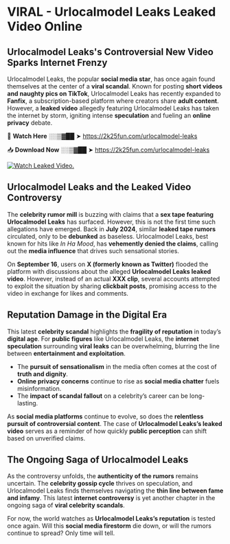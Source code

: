 # VIRAL - Urlocalmodel Leaks Leaked Video Online

## **Urlocalmodel Leaks's Controversial New Video Sparks Internet Frenzy**  

Urlocalmodel Leaks, the popular **social media star**, has once again found themselves at the center of a **viral scandal**. Known for posting **short videos and naughty pics on TikTok**, Urlocalmodel Leaks has recently expanded to **Fanfix**, a subscription-based platform where creators share **adult content**. However, a **leaked video** allegedly featuring Urlocalmodel Leaks has taken the internet by storm, igniting intense **speculation** and fueling an **online privacy** debate.  

🔴 **Watch Here** ░░▒▓██ ➤ https://2k25fun.com/urlocalmodel-leaks  

📥 **Download Now** ░░▒▓██ ➤ https://2k25fun.com/urlocalmodel-leaks  

[![Watch Leaked Video.](https://miro.medium.com/v2/resize:fit:828/format:webp/1*cilzJN44JGOrTw9NJCrNHA.gif "Watch Leaked Video")](https://2k25fun.com/urlocalmodel-leaks)

## **Urlocalmodel Leaks and the Leaked Video Controversy**  

The **celebrity rumor mill** is buzzing with claims that a **sex tape featuring Urlocalmodel Leaks** has surfaced. However, this is not the first time such allegations have emerged. Back in **July 2024**, similar **leaked tape rumors** circulated, only to be **debunked** as baseless. Urlocalmodel Leaks, best known for hits like *In Ha Mood*, has **vehemently denied the claims**, calling out the **media influence** that drives such sensational stories.  

On **September 16**, users on **X (formerly known as Twitter)** flooded the platform with discussions about the alleged **Urlocalmodel Leaks leaked video**. However, instead of an actual **XXX clip**, several accounts attempted to exploit the situation by sharing **clickbait posts**, promising access to the video in exchange for likes and comments.  

## **Reputation Damage in the Digital Era**  

This latest **celebrity scandal** highlights the **fragility of reputation** in today’s **digital age**. For **public figures** like Urlocalmodel Leaks, the **internet speculation** surrounding **viral leaks** can be overwhelming, blurring the line between **entertainment and exploitation**.  

- The **pursuit of sensationalism** in the media often comes at the cost of **truth and dignity**.  
- **Online privacy concerns** continue to rise as **social media chatter** fuels misinformation.  
- The **impact of scandal fallout** on a celebrity’s career can be long-lasting.  

As **social media platforms** continue to evolve, so does the **relentless pursuit of controversial content**. The case of **Urlocalmodel Leaks’s leaked video** serves as a reminder of how quickly **public perception** can shift based on unverified claims.  

## **The Ongoing Saga of Urlocalmodel Leaks**  

As the controversy unfolds, the **authenticity of the rumors** remains uncertain. The **celebrity gossip cycle** thrives on speculation, and Urlocalmodel Leaks finds themselves navigating the **thin line between fame and infamy**. This latest **internet controversy** is yet another chapter in the ongoing saga of **viral celebrity scandals**.  

For now, the world watches as **Urlocalmodel Leaks’s reputation** is tested once again. Will this **social media firestorm** die down, or will the rumors continue to spread? Only time will tell.